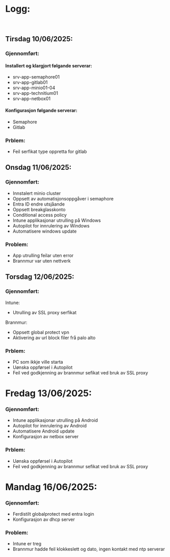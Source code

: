 # Logg:
&nbsp;
## Tirsdag 10/06/2025:

### Gjennomført:

#### Installert og klargjort følgande serverar:

* srv-app-semaphore01
* srv-app-gitlab01
* srv-app-minio01-04
* srv-app-technitium01
* srv-app-netbox01

#### Konfigurasjon følgande serverar:

* Semaphore
* Gitlab

### Prblem:

* Feil serfikat type oppretta for gitlab
&nbsp;
## Onsdag 11/06/2025:

### Gjennomført:

* Innstalert minio cluster
* Oppsett av automatisjonsoppgåver i semaphore
* Entra ID endre utsjåande
* Oppsett breakglasskonto
* Conditional access policy
* Intune applikasjonar utrulling på Windows
* Autopilot for innrulering av Windows
* Automatisere windows update

### Problem:

* App utrulling feilar uten error
* Brannmur var uten nettverk
&nbsp;
## Torsdag 12/06/2025:

### Gjennomført:

Intune:
* Utrulling av SSL proxy serfikat

Brannmur:
* Oppsett global protect vpn
* Aktivering av url block filer frå palo alto

### Prblem:

* PC som ikkje ville starta
* Uønska oppførsel i Autopilot
* Feil ved godkjenning av brannmur sefikat ved bruk av SSL proxy
&nbsp;
# Fredag 13/06/2025:

### Gjennomført:

* Intune applikasjonar utrulling på Android
* Autopilot for innrulering av Android
* Automatisere Android update
* Konfigurasjon av netbox server 

### Prblem:

* Uønska oppførsel i Autopilot
* Feil ved godkjenning av brannmur sefikat ved bruk av SSL proxy
&nbsp;
# Mandag 16/06/2025:

### Gjennomført:

* Ferdistilt globalprotect med entra login
* Konfigurasjon av dhcp server 

### Problem:

* Intune er treg
* Brannmur hadde feil klokkeslett og dato, ingen kontakt med ntp serverar